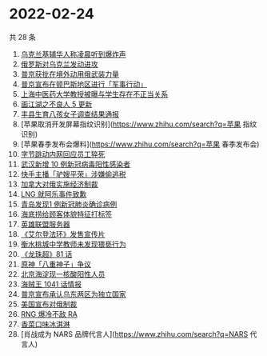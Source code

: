 # 2022-02-24

共 28 条

<!-- BEGIN ZHIHUSEARCH -->
<!-- 最后更新时间 Thu Feb 24 2022 15:11:34 GMT+0800 (China Standard Time) -->
1. [乌克兰基辅华人称凌晨听到爆炸声](https://www.zhihu.com/search?q=乌克兰)
1. [俄罗斯对乌克兰发动进攻](https://www.zhihu.com/search?q=俄罗斯乌克兰)
1. [普京获批在境外动用俄武装力量](https://www.zhihu.com/search?q=普京)
1. [普京宣布在顿巴斯地区进行「军事行动」](https://www.zhihu.com/search?q=普京)
1. [上海中医药大学教授被曝与学生存在不正当关系](https://www.zhihu.com/search?q=上海中医药大学)
1. [画江湖之不良人 5 更新](https://www.zhihu.com/search?q=不良人)
1. [丰县生育八孩女子调查结果通报](https://www.zhihu.com/search?q=丰县八孩)
1. [苹果取消开发屏幕指纹识别](https://www.zhihu.com/search?q=苹果 指纹识别)
1. [苹果春季发布会爆料](https://www.zhihu.com/search?q=苹果 春季发布会)
1. [字节跳动内网回应员工猝死](https://www.zhihu.com/search?q=字节跳动员工)
1. [武汉新增 10 例新冠病毒阳性感染者](https://www.zhihu.com/search?q=武汉新增)
1. [快手主播「驴嫂平荣」涉嫌偷逃税](https://www.zhihu.com/search?q=快手主播)
1. [加拿大对俄实施经济制裁](https://www.zhihu.com/search?q=经济制裁)
1. [LNG 就阿乐事件致歉](https://www.zhihu.com/search?q=ale)
1. [青岛发现1 例新冠肺炎确诊病例](https://www.zhihu.com/search?q=青岛新增)
1. [海底捞给顾客体貌特征打标签](https://www.zhihu.com/search?q=海底捞)
1. [英雄联盟服务器](https://www.zhihu.com/search?q=英雄联盟)
1. [《艾尔登法环》发售宣传片](https://www.zhihu.com/search?q=艾尔登法环)
1. [衡水桃城中学教师未发现猥亵行为](https://www.zhihu.com/search?q=衡水桃城中学)
1. [《龙珠超》81 话](https://www.zhihu.com/search?q=龙珠)
1. [原神「八重神子」争议](https://www.zhihu.com/search?q=八重神子)
1. [北京海淀现一核酸阳性人员](https://www.zhihu.com/search?q=北京海淀)
1. [海贼王 1041 话情报](https://www.zhihu.com/search?q=海贼王)
1. [普京宣布承认乌东两区为独立国家](https://www.zhihu.com/search?q=俄罗斯乌克兰)
1. [美国宣布对俄制裁](https://www.zhihu.com/search?q=美国制裁俄罗斯)
1. [RNG 爆冷不敌 RA](https://www.zhihu.com/search?q=rng)
1. [香菜口味冰淇淋](https://www.zhihu.com/search?q=香菜冰淇淋)
1. [肖战成为 NARS 品牌代言人](https://www.zhihu.com/search?q=NARS 代言人)
<!-- END ZHIHUSEARCH -->
